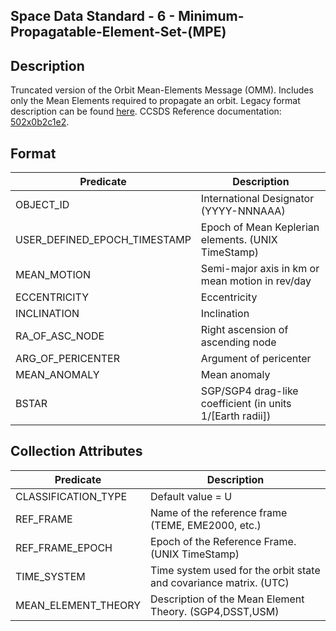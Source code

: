 ## Space Data Standard - 6 - Minimum-Propagatable-Element-Set-(MPE)

## Description

Truncated version of the Orbit Mean-Elements Message (OMM).  Includes only the Mean Elements required to propagate an orbit.  Legacy format description can be found [here](https://github.com/DigitalArsenal/spacedatastandards.org/blob/main/survey/legacy-messages/tle/README.md).  CCSDS Reference documentation: [502x0b2c1e2](https://public.ccsds.org/Pubs/502x0b2c1e2.pdf).

## Format

|Predicate |Description |
---|---|
OBJECT\_ID|International Designator (YYYY-NNNAAA)|
USER\_DEFINED\_EPOCH\_TIMESTAMP|Epoch of Mean Keplerian elements. (UNIX TimeStamp)|
MEAN\_MOTION|Semi-major axis in km or mean motion in rev/day|
ECCENTRICITY|Eccentricity|
INCLINATION|Inclination|
RA\_OF\_ASC\_NODE|Right ascension of ascending node|
ARG\_OF\_PERICENTER|Argument of pericenter|
MEAN\_ANOMALY|Mean anomaly|
BSTAR|SGP/SGP4 drag-like coefficient (in units 1/[Earth radii])|

## Collection Attributes

|Predicate |Description |
---|---|
CLASSIFICATION\_TYPE|Default value = U|
REF\_FRAME|Name of the reference frame (TEME, EME2000, etc.)|
REF\_FRAME\_EPOCH|Epoch of the Reference Frame. (UNIX TimeStamp)|
TIME\_SYSTEM|Time system used for the orbit state and covariance matrix. (UTC)|
MEAN\_ELEMENT\_THEORY|Description of the Mean Element Theory. (SGP4,DSST,USM)|
